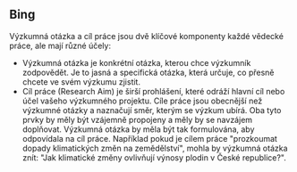 ## Bing
Výzkumná otázka a cíl práce jsou dvě klíčové komponenty každé vědecké práce, ale mají různé účely:
- Výzkumná otázka je konkrétní otázka, kterou chce výzkumník zodpovědět. Je to jasná a specifická otázka, která určuje, co přesně chcete ve svém výzkumu zjistit.
- Cíl práce (Research Aim) je širší prohlášení, které odráží hlavní cíl nebo účel vašeho výzkumného projektu. Cíle práce jsou obecnější než výzkumné otázky a naznačují směr, kterým se výzkum ubírá.
Oba tyto prvky by měly být vzájemně propojeny a měly by se navzájem doplňovat. Výzkumná otázka by měla být tak formulována, aby odpovídala na cíl práce. Například pokud je cílem práce "prozkoumat dopady klimatických změn na zemědělství", mohla by výzkumná otázka znít: "Jak klimatické změny ovlivňují výnosy plodin v České republice?".
